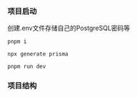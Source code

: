 ### 项目启动
创建.env文件存储自己的PostgreSQL密码等

```
pnpm i

npx generate prisma

pnpm run dev
```

### 项目结构
```


```